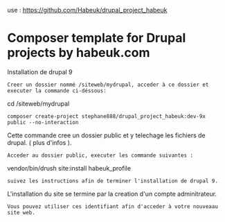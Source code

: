 use : https://github.com/Habeuk/drupal_project_habeuk

# Composer template for Drupal projects by habeuk.com

Installation de drupal 9
```
Creer un dossier nommé /siteweb/mydrupal, acceder à ce dossier et executer la commande ci-déssous:
```
cd /siteweb/mydrupal
```
composer create-project stephane888/drupal_project_habeuk:dev-9x public --no-interaction
```
Cette commande cree un dossier public et y telechage les fichiers de drupal. ( plus d'infos ).
```
Acceder au dossier public, executer les commande suivantes :
```
vendor/bin/drush  site:install habeuk_profile
```
suivez les instructions afin de terminer l'installation de drupal 9.
```
L'installation du site se termine par la creation d'un compte adminitrateur. 
```
Vous pouvez utiliser ces identifiant afin d'acceder à votre nouveaau site web.
